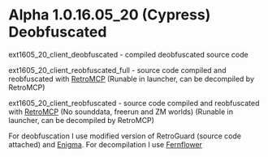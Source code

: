 # Alpha 1.0.16.05_20 (Cypress) Deobfuscated

ext1605_20_client_deobfuscated - compiled deobfuscated source code

ext1605_20_client_reobfuscated_full - source code compiled and reobfuscated with [RetroMCP](https://github.com/MCPHackers/RetroMCP-Java) (Runable in launcher, can be decompiled by RetroMCP)

ext1605_20_client_reobfuscated - source code compiled and reobfuscated with [RetroMCP](https://github.com/MCPHackers/RetroMCP-Java) (No sounddata, freerun and ZM worlds) (Runable in launcher, can be decompiled by RetroMCP)

For deobfuscation I use modified version of RetroGuard (source code attached) and [Enigma](https://github.com/FabricMC/Enigma). For decompilation I use [Fernflower](https://github.com/fesh0r/fernflower)
